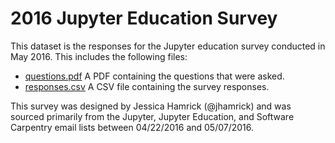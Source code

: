 # 2016 Jupyter Education Survey

This dataset is the responses for the Jupyter education survey conducted in May
2016. This includes the following files:

* [questions.pdf](questions.pdf) A PDF containing the questions that were asked.
* [responses.csv](responses.csv) A CSV file containing the survey responses.

This survey was designed by Jessica Hamrick (@jhamrick) and was sourced
primarily from the Jupyter, Jupyter Education, and Software Carpentry email
lists between 04/22/2016 and 05/07/2016.
